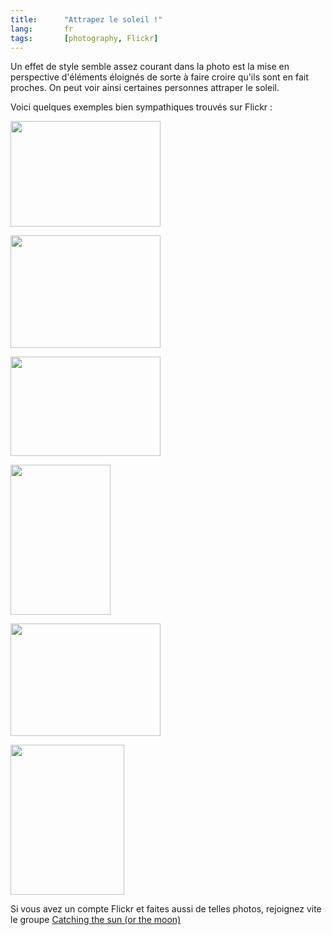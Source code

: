 ```yaml
---
title:      "Attrapez le soleil !"
lang:       fr
tags:       [photography, Flickr]
---
```


Un effet de style semble assez courant dans la photo est la mise en perspective d'éléments éloignés de sorte à faire croire qu'ils sont en fait proches. On peut voir ainsi certaines personnes attraper le soleil.


Voici quelques exemples bien sympathiques trouvés sur Flickr :

<a title="priceless jewel, by rebba" href="https://www.flickr.com/photos/rebba/19583092/"><img src="https://photos16.flickr.com/19583092_d0e0076101_m.jpg" width="240" height="169"></a>

<a title="catching_rays, by erikland" href="https://www.flickr.com/photos/erikland/14611352/in/pool-favourites/"><img src="https://photos13.flickr.com/14611352_b4177f8318_m.jpg" width="240" height="180"></a>

<a title="Sentimental Sunlight, by hamedical" href="https://www.flickr.com/photos/hamedical/19939048/"><img src="https://photos13.flickr.com/19939048_095ce35915_m.jpg" width="240" height="159"></a>

<a title="Not to be contained, by hamedical" href="https://www.flickr.com/photos/hamedical/7336364/in/set-119800/"><img src="http://photos6.flickr.com/7336364_ee6bced044_m.jpg" width="160" height="240"></a>

<a title="grasp the ungraspable" href="https://www.flickr.com/photos/81541643@N00/2067621/"><img src="http://photos2.flickr.com/2067621_69feb61d0a_m.jpg" width="240" height="180"></a>

<a title="sunset" href="https://www.flickr.com/photos/49753917@N00/19160328/"><img src="https://photos15.flickr.com/19160328_3c65336698_m.jpg" width="182" height="240"></a>

Si vous avez un compte Flickr et faites aussi de telles photos, rejoignez vite le groupe [Catching the sun (or the moon)](https://www.flickr.com/groups/catching_sun/)
